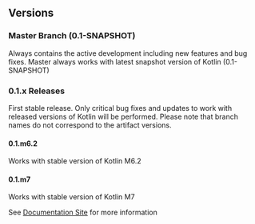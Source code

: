 ## Versions

### Master Branch (0.1-SNAPSHOT)

Always contains the active development including new features and bug fixes. Master always works with latest
snapshot version of Kotlin (0.1-SNAPSHOT)

### 0.1.x Releases

First stable release. Only critical bug fixes and updates to work with released versions of Kotlin will be performed.
Please note that branch names do not correspond to the artifact versions. 

#### 0.1.m6.2  

Works with stable version of Kotlin M6.2

#### 0.1.m7

Works with stable version of Kotlin M7


See [Documentation Site](http://jetbrains.github.io/spek) for more information


